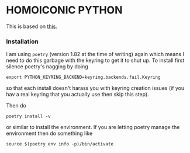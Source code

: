 # HOMOICONIC PYTHON

This is based on [this](https://aljamal.substack.com/p/homoiconic-python).

### Installation 
I am using `poetry` (version 1.82 at the time of writing) again which means I need to do this garbage with the keyring to get it to shut up. To install first silence poetry's nagging by doing

`export PYTHON_KEYRING_BACKEND=keyring.backends.fail.Keyring`

so that each install doesn't harass you with keyring creation issues (if you hav a real keyring that you actually use then skip this step).


Then do

```
poetry install -v
```

or similar to install the environment. If you are letting poetry manage the environment then do something like

```
source $(poetry env info -p)/bin/activate 
```
